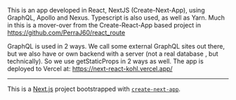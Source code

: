 This is an app developed in React, NextJS (Create-Next-App), using GraphQL, Apollo and Nexus. Typescript is also used, as well as Yarn.
Much in this is a mover-over from the Create-React-App based project in https://github.com/PerraJ60/react_route

GraphQL is used in 2 ways. We call some external GraphQL sites out there, but we also have or own backend with a server (not a real database , but technically). So we use getStaticProps in 2 ways as well.
The app is deployed to Vercel at:
https://next-react-kohl.vercel.app/

---

This is a [Next.js](https://nextjs.org/) project bootstrapped with [`create-next-app`](https://github.com/vercel/next.js/tree/canary/packages/create-next-app).
